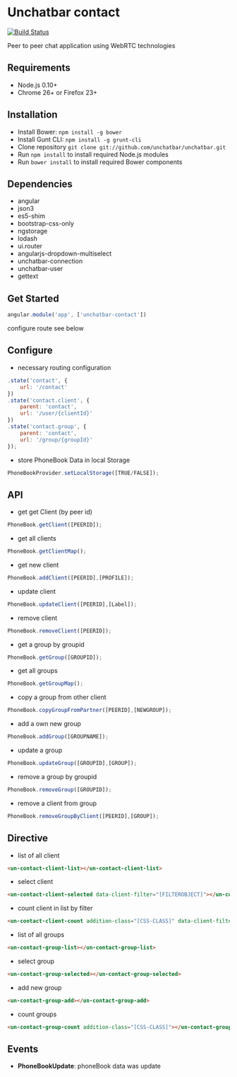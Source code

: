 # Unchatbar contact
[![Build Status](https://travis-ci.org/unchatbar/unchatbar-contact.svg?branch=master)](https://travis-ci.org/unchatbar/unchatbar-contact)

Peer to peer chat application using WebRTC technologies

## Requirements
* Node.js 0.10+
* Chrome 26+ or Firefox 23+

## Installation
* Install Bower: `npm install -g bower`
* Install Gunt CLI: `npm install -g grunt-cli`
* Clone repository `git clone git://github.com/unchatbar/unchatbar.git`
* Run `npm install` to install required Node.js modules
* Run `bower install` to install required Bower components


## Dependencies
* angular
* json3
* es5-shim
* bootstrap-css-only
* ngstorage
* lodash
* ui.router
* angularjs-dropdown-multiselect
* unchatbar-connection
* unchatbar-user
* gettext

## Get Started
```javascript
angular.module('app', ['unchatbar-contact'])
```

configure route see below




## Configure

* necessary routing configuration

>
```javascript
.state('contact', {
    url: '/contact'
})
.state('contact.client', {
    parent: 'contact',
    url: '/user/{clientId}'
})
.state('contact.group', {
    parent: 'contact',
    url: '/group/{groupId}'
});
```

* store PhoneBook Data in local Storage

>
```javascript
PhoneBookProvider.setLocalStorage([TRUE/FALSE]);
```


## API
* get get Client (by peer id)

>
```javascript
PhoneBook.getClient([PEERID]);
```

* get all clients

>
```javascript
PhoneBook.getClientMap();
```

* get new client

>
```javascript
PhoneBook.addClient([PEERID],[PROFILE]);
```

* update client

>
```javascript
PhoneBook.updateClient([PEERID],[Label]);
```

* remove client

>
```javascript
PhoneBook.removeClient([PEERID]);
```

* get a group by groupid

>
```javascript
PhoneBook.getGroup([GROUPID]);
```


* get all groups

>
```javascript
PhoneBook.getGroupMap();
```


* copy a group from other client

>
```javascript
PhoneBook.copyGroupFromPartner([PEERID],[NEWGROUP]);
```

* add a own new group

>
```javascript
PhoneBook.addGroup([GROUPNAME]);
```


* update a group

>
```javascript
PhoneBook.updateGroup([GROUPID],[GROUP]);
```

* remove a group by groupid

>
```javascript
PhoneBook.removeGroup([GROUPID]);
```

* remove a client from group

>
```javascript
PhoneBook.removeGroupByClient([PEERID],[GROUP]);
```

## Directive

* list of all client

>
```html
<un-contact-client-list></un-contact-client-list>
```


* select client

>
```html
<un-contact-client-selected data-client-filter="[FILTEROBJECT]"></un-contact-client-selected>
```

* count client in list by filter

>
```html
<un-contact-client-count addition-class="[CSS-CLASS]" data-client-filter="[FILTEROBJECT]"></un-contact-client-count>
```


* list of all groups

>
```html
<un-contact-group-list></un-contact-group-list>
```


* select group

>
```html
<un-contact-group-selected></un-contact-group-selected>
```


* add new group

>
```html
<un-contact-group-add></un-contact-group-add>
```

* count groups

>
```html
<un-contact-group-count addition-class="[CSS-CLASS]"></un-contact-group-count>
```


## Events

* **PhoneBookUpdate**: phoneBook data was update
